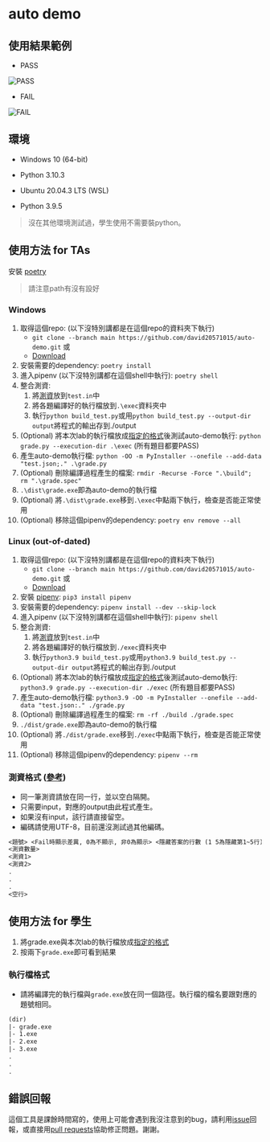 # auto demo

## 使用結果範例

* PASS

![PASS](https://i.imgur.com/6bCuMxV.png)

* FAIL
  
![FAIL](https://i.imgur.com/OWzRIvC.png)

## 環境

* Windows 10 (64-bit)
* Python 3.10.3

* Ubuntu 20.04.3 LTS (WSL)
* Python 3.9.5

> 沒在其他環境測試過，學生使用不需要裝python。

## 使用方法 for TAs

安裝 [poetry](https://python-poetry.org/docs/#installing-with-the-official-installer)
> 請注意path有沒有設好

### Windows

1. 取得這個repo: (以下沒特別講都是在這個repo的資料夾下執行)
   * `git clone --branch main https://github.com/david20571015/auto-demo.git` 或
   * [Download](https://github.com/david20571015/auto-demo/archive/refs/heads/main.zip)
2. 安裝需要的dependency: `poetry install`
3. 進入pipenv (以下沒特別講都在這個shell中執行): `poetry shell`
4. 整合測資:
   1. 將[測資](https://github.com/david20571015/auto-demo#%E6%B8%AC%E8%B3%87%E6%A0%BC%E5%BC%8F-%E5%8F%83%E8%80%83)放到`test.in`中
   2. 將各題編譯好的執行檔放到`.\exec`資料夾中
   3. 執行`python build_test.py`或用`python build_test.py --output-dir output`將程式的輸出存到./output
5. (Optional) 將本次lab的執行檔放成[指定的格式](https://github.com/david20571015/auto-demo#%E5%9F%B7%E8%A1%8C%E6%AA%94%E6%A0%BC%E5%BC%8F)後測試auto-demo執行: `python grade.py --execution-dir .\exec` (所有題目都要PASS)
6. 產生auto-demo執行檔: `python -OO -m PyInstaller --onefile --add-data "test.json;." .\grade.py`
7. (Optional) 刪除編譯過程產生的檔案: `rmdir -Recurse -Force ".\build"; rm ".\grade.spec"`
8. `.\dist\grade.exe`即為auto-demo的執行檔
9. (Optional) 將`.\dist\grade.exe`移到`.\exec`中點兩下執行，檢查是否能正常使用
10. (Optional) 移除這個pipenv的dependency: `poetry env remove --all`

### Linux (out-of-dated)

1. 取得這個repo: (以下沒特別講都是在這個repo的資料夾下執行)
   * `git clone --branch main https://github.com/david20571015/auto-demo.git` 或
   * [Download](https://github.com/david20571015/auto-demo/archive/refs/heads/main.zip)
2. 安裝 [pipenv](https://pypi.org/project/pipenv/): `pip3 install pipenv`
3. 安裝需要的dependency: `pipenv install --dev --skip-lock`
4. 進入pipenv (以下沒特別講都在這個shell中執行): `pipenv shell`
5. 整合測資:
   1. 將[測資](https://github.com/david20571015/auto-demo#%E6%B8%AC%E8%B3%87%E6%A0%BC%E5%BC%8F-%E5%8F%83%E8%80%83)放到`test.in`中
   2. 將各題編譯好的執行檔放到`./exec`資料夾中
   3. 執行`python3.9 build_test.py`或用`python3.9 build_test.py --output-dir output`將程式的輸出存到./output
6. (Optional) 將本次lab的執行檔放成[指定的格式](https://github.com/david20571015/auto-demo#%E5%9F%B7%E8%A1%8C%E6%AA%94%E6%A0%BC%E5%BC%8F)後測試auto-demo執行: `python3.9 grade.py --execution-dir ./exec` (所有題目都要PASS)
7. 產生auto-demo執行檔: `python3.9 -OO -m PyInstaller --onefile --add-data "test.json:." ./grade.py`
8. (Optional) 刪除編譯過程產生的檔案: `rm -rf ./build ./grade.spec`
9. `./dist/grade.exe`即為auto-demo的執行檔
10. (Optional) 將`./dist/grade.exe`移到`./exec`中點兩下執行，檢查是否能正常使用
11. (Optional) 移除這個pipenv的dependency: `pipenv --rm`

### 測資格式 ([參考](https://github.com/david20571015/auto-demo/blob/main/test.in))

* 同一筆測資請放在同一行，並以空白隔開。
* 只需要input，對應的output由此程式產生。
* 如果沒有input，該行請直接留空。
* 編碼請使用UTF-8，目前還沒測試過其他編碼。

```txt
<題號> <Fail時顯示差異, 0為不顯示, 非0為顯示> <隱藏答案的行數 (1 5為隱藏第1~5行)>
<測資數量>
<測資1>
<測資2>
.
.
.
<空行>
```

## 使用方法 for 學生

1. 將grade.exe與本次lab的執行檔放成[指定的格式](https://github.com/david20571015/auto-demo#%E5%9F%B7%E8%A1%8C%E6%AA%94%E6%A0%BC%E5%BC%8F)
2. 按兩下`grade.exe`即可看到結果

### 執行檔格式

* 請將編譯完的執行檔與`grade.exe`放在同一個路徑。執行檔的檔名要跟對應的題號相同。

```txt
(dir)
|- grade.exe
|- 1.exe
|- 2.exe
|- 3.exe
.
.
.
```

## 錯誤回報

這個工具是課餘時間寫的，使用上可能會遇到我沒注意到的bug，請利用[issue](https://github.com/david20571015/auto-demo/issues)回報，或直接用[pull requests](https://github.com/david20571015/auto-demo/pulls)協助修正問題。謝謝。
